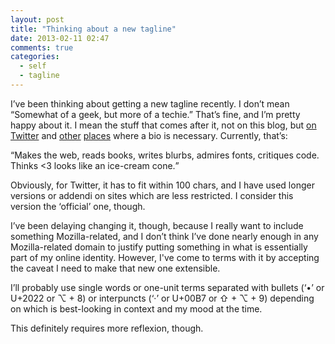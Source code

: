 ```yaml
---
layout: post
title: "Thinking about a new tagline"
date: 2013-02-11 02:47
comments: true
categories:
  - self
  - tagline
---
```


I’ve been thinking about getting a new tagline recently. I don’t mean “Somewhat
of a geek, but more of a techie.” That’s fine, and I’m pretty happy about it. I
mean the stuff that comes after it, not on this blog, but [on Twitter][1] and
[other][2] [places][3] where a bio is necessary. Currently, that’s:

[1]: https://twitter.com/passcod
[2]: http://stackoverflow.com/users/231788/felix-saparelli
[3]: http://fictionaut.com/users/felix-saparelli

<q>Makes the web, reads books, writes blurbs, admires fonts, critiques code.
Thinks &lt;3 looks like an ice-cream cone.</q>

Obviously, for Twitter, it has to fit within 100 chars, and I have used longer
versions or addendi on sites which are less restricted. I consider this version
the ‘official’ one, though.

I’ve been delaying changing it, though, because I really want to include
something Mozilla-related, and I don’t think I’ve done nearly enough in any
Mozilla-related domain to justify putting something in what is essentially part
of my online identity. However, I've come to terms with it by accepting the
caveat I need to make that new one extensible.

I’ll probably use single words or one-unit terms separated with bullets (‘•’ or
U+2022 or ⌥ + 8) or interpuncts (‘·’ or U+00B7 or ⇧ + ⌥ + 9) depending on which
is best-looking in context and my mood at the time.

This definitely requires more reflexion, though.
